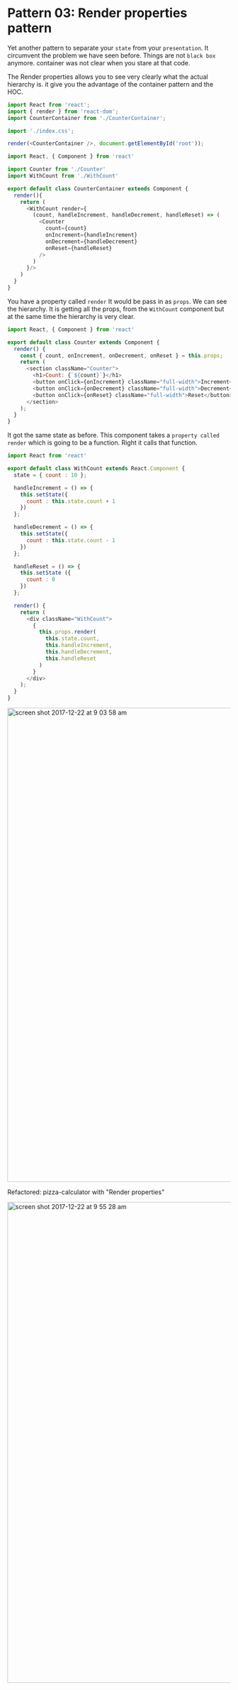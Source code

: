 # Pattern 03: Render properties pattern
Yet another pattern to separate your `state` from your `presentation`. It circumvent the problem we have seen before. Things are not `black box` anymore. <Counter/> container was not clear when you stare at that code.  

The Render properties allows you to see very clearly what the actual hierarchy is. it give you the advantage of the container pattern and the HOC. 

```javascript
import React from 'react';
import { render } from 'react-dom';
import CounterContainer from './CounterContainer';

import './index.css';

render(<CounterContainer />, document.getElementById('root'));
```

```javascript
import React, { Component } from 'react'

import Counter from './Counter'
import WithCount from './WithCount'

export default class CounterContainer extends Component {
  render(){
    return (
      <WithCount render={
        (count, handleIncrement, handleDecrement, handleReset) => (
          <Counter
            count={count}
            onIncrement={handleIncrement}
            onDecrement={handleDecrement}
            onReset={handleReset}
          />
        )
      }/>
    )
  }
}
```
You have a property called `render` It would be pass in as `props`. We can see the hierarchy. It is getting all the props, from the `WithCount` component but at the same time the hierarchy is very clear. 
```javascript
import React, { Component } from 'react'

export default class Counter extends Component {
  render() {
    const { count, onIncrement, onDecrement, onReset } = this.props;
    return (
      <section className="Counter">
        <h1>Count: {`${count}`}</h1>
        <button onClick={onIncrement} className="full-width">Increment</button>
        <button onClick={onDecrement} className="full-width">Decrement</button>
        <button onClick={onReset} className="full-width">Reset</button>
      </section>
    );
  }
}
```
It got the same state as before. This component takes a `property called render` which is going to be a function. Right it calls that function. 
```javascript
import React from 'react'

export default class WithCount extends React.Component {
  state = { count : 10 };

  handleIncrement = () => {
    this.setState({
      count : this.state.count + 1
    })
  };

  handleDecrement = () => {
    this.setState({
      count : this.state.count - 1
    })
  };

  handleReset = () => {
    this.setState ({
      count : 0
    })
  };

  render() {
    return (
      <div className="WithCount">
        {
          this.props.render(
            this.state.count,
            this.handleIncrement,
            this.handleDecrement,
            this.handleReset
          )
        }
      </div>
    );
  }
}
```

<img width="1068" alt="screen shot 2017-12-22 at 9 03 58 am" src="https://user-images.githubusercontent.com/5876481/34306271-2ed5a07a-e6f7-11e7-9266-88b966d53664.png">

Refactored: pizza-calculator with "Render properties"

<img width="1083" alt="screen shot 2017-12-22 at 9 55 28 am" src="https://user-images.githubusercontent.com/5876481/34307700-503307c4-e6fe-11e7-9f5f-12ba77222b62.png">